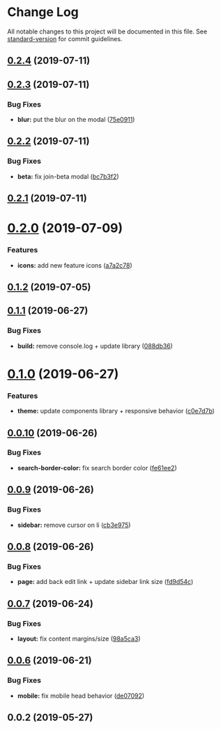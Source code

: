 # Change Log

All notable changes to this project will be documented in this file. See [standard-version](https://github.com/conventional-changelog/standard-version) for commit guidelines.

## [0.2.4](https://github.com/storyscript/vuepress-theme-story/compare/v0.2.3...v0.2.4) (2019-07-11)



## [0.2.3](https://github.com/storyscript/vuepress-theme-story/compare/v0.2.2...v0.2.3) (2019-07-11)


### Bug Fixes

* **blur:** put the blur on the modal ([75e0911](https://github.com/storyscript/vuepress-theme-story/commit/75e0911))



## [0.2.2](https://github.com/storyscript/vuepress-theme-story/compare/v0.2.1...v0.2.2) (2019-07-11)


### Bug Fixes

* **beta:** fix join-beta modal ([bc7b3f2](https://github.com/storyscript/vuepress-theme-story/commit/bc7b3f2))



## [0.2.1](https://github.com/storyscript/vuepress-theme-story/compare/v0.2.0...v0.2.1) (2019-07-11)



# [0.2.0](https://github.com/storyscript/vuepress-theme-story/compare/v0.1.2...v0.2.0) (2019-07-09)


### Features

* **icons:** add new feature icons ([a7a2c78](https://github.com/storyscript/vuepress-theme-story/commit/a7a2c78))



## [0.1.2](https://github.com/storyscript/vuepress-theme-story/compare/v0.1.1...v0.1.2) (2019-07-05)



## [0.1.1](https://github.com/storyscript/vuepress-theme-story/compare/v0.1.0...v0.1.1) (2019-06-27)


### Bug Fixes

* **build:** remove console.log + update library ([088db36](https://github.com/storyscript/vuepress-theme-story/commit/088db36))



# [0.1.0](https://github.com/storyscript/vuepress-theme-story/compare/v0.0.10...v0.1.0) (2019-06-27)


### Features

* **theme:** update components library + responsive behavior ([c0e7d7b](https://github.com/storyscript/vuepress-theme-story/commit/c0e7d7b))



## [0.0.10](https://github.com/storyscript/vuepress-theme-story/compare/v0.0.9...v0.0.10) (2019-06-26)


### Bug Fixes

* **search-border-color:** fix search border color ([fe61ee2](https://github.com/storyscript/vuepress-theme-story/commit/fe61ee2))



## [0.0.9](https://github.com/storyscript/vuepress-theme-story/compare/v0.0.8...v0.0.9) (2019-06-26)


### Bug Fixes

* **sidebar:** remove cursor on li ([cb3e975](https://github.com/storyscript/vuepress-theme-story/commit/cb3e975))



## [0.0.8](https://github.com/storyscript/vuepress-theme-story/compare/v0.0.7...v0.0.8) (2019-06-26)


### Bug Fixes

* **page:** add back edit link + update sidebar link size ([fd9d54c](https://github.com/storyscript/vuepress-theme-story/commit/fd9d54c))



## [0.0.7](https://github.com/storyscript/vuepress-theme-story/compare/v0.0.6...v0.0.7) (2019-06-24)


### Bug Fixes

* **layout:** fix content margins/size ([98a5ca3](https://github.com/storyscript/vuepress-theme-story/commit/98a5ca3))



## [0.0.6](https://github.com/storyscript/vuepress-theme-story/compare/v0.0.5...v0.0.6) (2019-06-21)


### Bug Fixes

* **mobile:** fix mobile head behavior ([de07092](https://github.com/storyscript/vuepress-theme-story/commit/de07092))



## 0.0.2 (2019-05-27)
